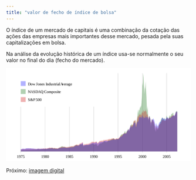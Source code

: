 ```yaml
---
title: "valor de fecho de índice de bolsa"
---
```


O índice de um mercado de capitais é uma combinação da cotação das ações das empresas mais importantes desse mercado, pesada pela suas capitalizações em bolsa.

Na análise da evolução histórica de um índice usa-se normalmente o seu valor no final do dia (fecho do mercado).

![600](pub/ss-sin/conc/attachments/index-djones-nasdaq-sp500.png)


Próximo: [imagem digital](pub/ss-sin/conc/imagem%20digital.md)